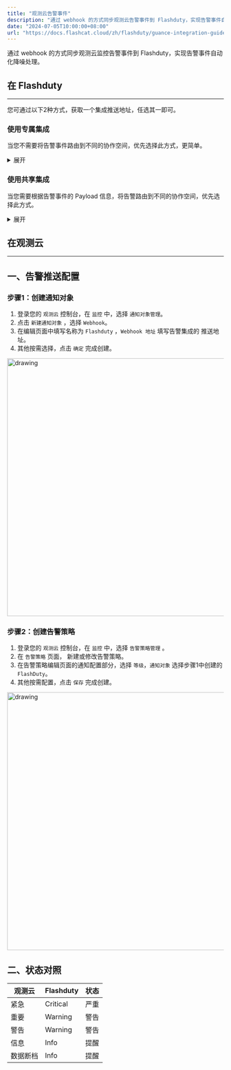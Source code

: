 ```yaml
---
title: "观测云告警事件"
description: "通过 webhook 的方式同步观测云告警事件到 Flashduty，实现告警事件自动化降噪处理"
date: "2024-07-05T10:00:00+08:00"
url: "https://docs.flashcat.cloud/zh/flashduty/guance-integration-guide"
---
```


通过 webhook 的方式同步观测云监控告警事件到 Flashduty，实现告警事件自动化降噪处理。

<div class="hide">

## 在 Flashduty
---
您可通过以下2种方式，获取一个集成推送地址，任选其一即可。

### 使用专属集成

当您不需要将告警事件路由到不同的协作空间，优先选择此方式，更简单。

<details>
  <summary>展开</summary>
  
  1. 进入 Flashduty 控制台，选择 **协作空间**，进入某个空间的详情页面
  2. 选择 **集成数据** tab，点击 **添加一个集成**，进入添加集成页面
  3. 选择 **观测云** 集成，点击 **保存**，生成卡片。
  4. 点击生成的卡片，可以查看到 **推送地址**，复制备用，完成。

    
</details>

### 使用共享集成

当您需要根据告警事件的 Payload 信息，将告警路由到不同的协作空间，优先选择此方式。

<details>
  <summary>展开</summary>
  
  1. 进入 Flashduty 控制台，选择 **集成中心=>告警事件**，进入集成选择页面。
  2. 选择 **观测云** 集成：
        - **集成名称**：为当前集成定义一个名称。
  3. 点击 **保存** 后，复制当前页面的新生成的 **推送地址** 备用。
  4. 点击 **创建路由**，为集成配置路由规则。您可以按条件匹配不同的告警到不同的协作空间，也可以直接设置默认协作空间作为兜底，后续再按需调整。
  5. 完成。
    
</details>
</div>

## 在观测云
---

<div class="md-block">

## 一、告警推送配置

### 步骤1：创建通知对象
1. 登录您的 `观测云` 控制台，在 `监控` 中，选择 `通知对象管理`。
2. 点击 `新建通知对象` ，选择 `Webhook`。
3. 在编辑页面中填写名称为 `Flashduty` ，`Webhook 地址` 填写告警集成的 <span class='integration_url' >推送地址</span>。
4. 其他按需选择，点击 `确定` 完成创建。

<img alt="drawing" width="600" src="https://download.flashcat.cloud/flashduty/doc/zh/fd/guance-1.png" />

### 步骤2：创建告警策略

1. 登录您的 `观测云` 控制台，在 `监控` 中，选择 `告警策略管理` 。
2. 在 `告警策略` 页面， 新建或修改告警策略。
3. 在告警策略编辑页面的通知配置部分，选择 `等级`，`通知对象` 选择步骤1中创建的 `FlashDuty`。
4. 其他按需配置，点击 `保存` 完成创建。

<img alt="drawing" width="600" src="https://download.flashcat.cloud/flashduty/doc/zh/fd/guance-2.png" />



</dev>

## 二、状态对照

<div class="md-block">

| 观测云 |  Flashduty | 状态 |
| ---------- | -------- | ---- |
| 紧急   | Critical | 严重 |
| 重要    | Warning  | 警告 |
| 警告     | Warning     | 警告 |
| 信息     | Info     | 提醒 |
| 数据断档     | Info     | 提醒 |

</div>
